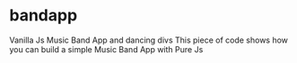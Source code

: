 # bandapp
Vanilla Js Music Band App and dancing divs
This piece of code shows how you can build a simple Music Band App with Pure Js
